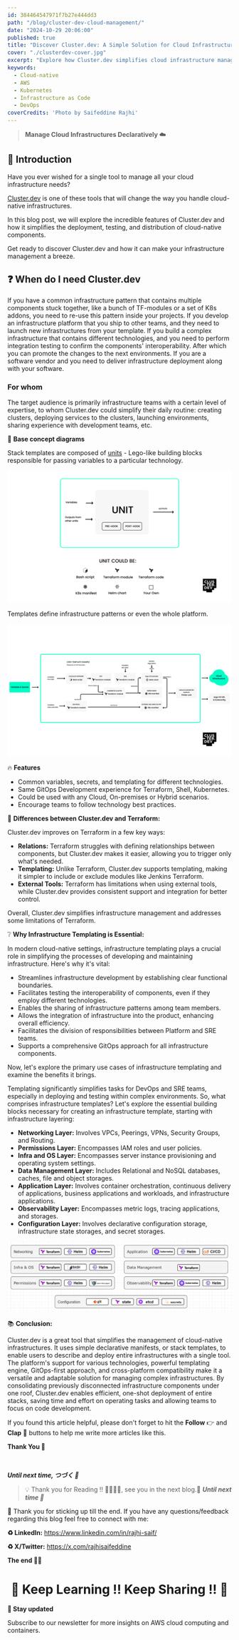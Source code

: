 ```yaml
---
id: 384464547971f7b27e444dd3
path: "/blog/cluster-dev-cloud-management/"
date: "2024-10-29 20:06:00"
published: true
title: "Discover Cluster.dev: A Simple Solution for Cloud Infrastructure Management ☁️"
cover: "./clusterdev-cover.jpg"
excerpt: "Explore how Cluster.dev simplifies cloud infrastructure management with declarative configurations, making it easier to manage AWS and Kubernetes environments."
keywords:
  - Cloud-native
  - AWS
  - Kubernetes
  - Infrastructure as Code
  - DevOps
coverCredits: 'Photo by Saifeddine Rajhi'
---
```


> **Manage Cloud Infrastructures Declaratively ☁️**

## 📙 Introduction

Have you ever wished for a single tool to manage all your cloud infrastructure needs?

[Cluster.dev](https://cluster.dev/) is one of these tools that will change the way you handle cloud-native infrastructures.

In this blog post, we will explore the incredible features of Cluster.dev and how it simplifies the deployment, testing, and distribution of cloud-native components.

Get ready to discover Cluster.dev and how it can make your infrastructure management a breeze.

## ❓ When do I need Cluster.dev

If you have a common infrastructure pattern that contains multiple components stuck together, like a bunch of TF-modules or a set of K8s addons, you need to re-use this pattern inside your projects.
If you develop an infrastructure platform that you ship to other teams, and they need to launch new infrastructures from your template.
If you build a complex infrastructure that contains different technologies, and you need to perform integration testing to confirm the components' interoperability. After which you can promote the changes to the next environments.
If you are a software vendor and you need to deliver infrastructure deployment along with your software.

### For whom

The target audience is primarily infrastructure teams with a certain level of expertise, to whom Cluster.dev could simplify their daily routine: creating clusters, deploying services to the clusters, launching environments, sharing experience with development teams, etc.

💠 **Base concept diagrams**

Stack templates are composed of [units](https://docs.cluster.dev/units-overview/) - Lego-like building blocks responsible for passing variables to a particular technology.

![units](./units.png)

Templates define infrastructure patterns or even the whole platform.

![infra](./infra.png)

🔥 **Features**

- Common variables, secrets, and templating for different technologies.
- Same GitOps Development experience for Terraform, Shell, Kubernetes.
- Could be used with any Cloud, On-premises or Hybrid scenarios.
- Encourage teams to follow technology best practices.

📌 **Differences between Cluster.dev and Terraform:**

Cluster.dev improves on Terraform in a few key ways:

- **Relations:** Terraform struggles with defining relationships between components, but Cluster.dev makes it easier, allowing you to trigger only what's needed.
- **Templating:** Unlike Terraform, Cluster.dev supports templating, making it simpler to include or exclude modules like Jenkins Terraform.
- **External Tools:** Terraform has limitations when using external tools, while Cluster.dev provides consistent support and integration for better control.

Overall, Cluster.dev simplifies infrastructure management and addresses some limitations of Terraform.

❔ **Why Infrastructure Templating is Essential:**

In modern cloud-native settings, infrastructure templating plays a crucial role in simplifying the processes of developing and maintaining infrastructure. Here's why it's vital:

- Streamlines infrastructure development by establishing clear functional boundaries.
- Facilitates testing the interoperability of components, even if they employ different technologies.
- Enables the sharing of infrastructure patterns among team members.
- Allows the integration of infrastructure into the product, enhancing overall efficiency.
- Facilitates the division of responsibilities between Platform and SRE teams.
- Supports a comprehensive GitOps approach for all infrastructure components.

Now, let's explore the primary use cases of infrastructure templating and examine the benefits it brings.

Templating significantly simplifies tasks for DevOps and SRE teams, especially in deploying and testing within complex environments. So, what comprises infrastructure templates? Let's explore the essential building blocks necessary for creating an infrastructure template, starting with infrastructure layering:

- **Networking Layer:** Involves VPCs, Peerings, VPNs, Security Groups, and Routing.
- **Permissions Layer:** Encompasses IAM roles and user policies.
- **Infra and OS Layer:** Encompasses server instance provisioning and operating system settings.
- **Data Management Layer:** Includes Relational and NoSQL databases, caches, file and object storages.
- **Application Layer:** Involves container orchestration, continuous delivery of applications, business applications and workloads, and infrastructure applications.
- **Observability Layer:** Encompasses metric logs, tracing applications, and storages.
- **Configuration Layer:** Involves declarative configuration storage, infrastructure state storages, and secret storages.

![layers](./layers.png)

📚 **Conclusion:**

Cluster.dev is a great tool that simplifies the management of cloud-native infrastructures. It uses simple declarative manifests, or stack templates, to enable users to describe and deploy entire infrastructures with a single tool. The platform's support for various technologies, powerful templating engine, GitOps-first approach, and cross-platform compatibility make it a versatile and adaptable solution for managing complex infrastructures. By consolidating previously disconnected infrastructure components under one roof, Cluster.dev enables efficient, one-shot deployment of entire stacks, saving time and effort on operating tasks and allowing teams to focus on code development.

If you found this article helpful, please don't forget to hit the **Follow** 👉 and **Clap** 👏 buttons to help me write more articles like this.

**Thank You 🖤**

<br>

**_Until next time, つづく 🎉_**

> 💡 Thank you for Reading !! 🙌🏻😁📃, see you in the next blog.🤘  **_Until next time 🎉_**

🚀 Thank you for sticking up till the end. If you have any questions/feedback regarding this blog feel free to connect with me:

**♻️ LinkedIn:** https://www.linkedin.com/in/rajhi-saif/

**♻️ X/Twitter:** https://x.com/rajhisaifeddine

**The end ✌🏻**

<h1 align="center">🔰 Keep Learning !! Keep Sharing !! 🔰</h1>

**📅 Stay updated**

Subscribe to our newsletter for more insights on AWS cloud computing and containers.
